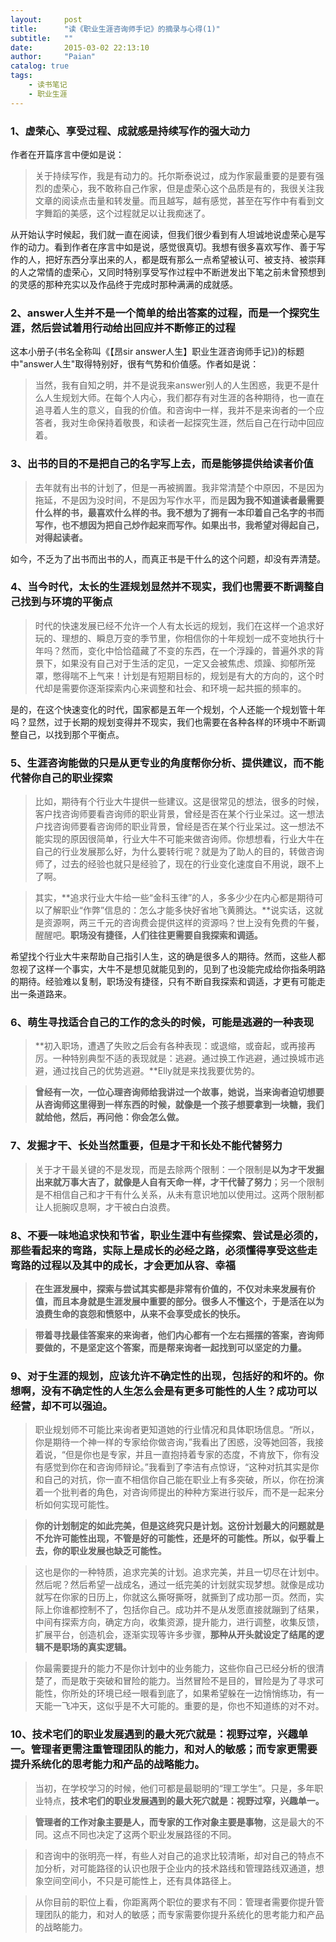 ```yaml
---
layout:     post
title:      "读《职业生涯咨询师手记》的摘录与心得(1)"
subtitle:   ""
date:       2015-03-02 22:13:10
author:     "Paian"
catalog: true
tags:
    - 读书笔记
    - 职业生涯
---
```


### 1、虚荣心、享受过程、成就感是持续写作的强大动力

作者在开篇序言中便如是说：

> 关于持续写作，我是有动力的。托尔斯泰说过，成为作家最重要的是要有强烈的虚荣心，我不敢称自己作家，但是虚荣心这个品质是有的，我很关注我文章的阅读点击量和转发量。而且越写，越有感觉，甚至在写作中有看到文字舞蹈的美感，这个过程就足以让我痴迷了。

从开始认字时候起，我们就一直在阅读，但我们很少看到有人坦诚地说虚荣心是写作的动力。看到作者在序言中如是说，感觉很真切。我想有很多喜欢写作、善于写作的人，把好东西分享出来的人，都是既有那么一点希望被认可、被支持、被崇拜的人之常情的虚荣心，又同时特别享受写作过程中不断迸发出下笔之前未曾预想到的灵感的那种充实以及作品终于完成时那种满满的成就感。

### 2、answer人生并不是一个简单的给出答案的过程，而是一个探究生涯，然后尝试着用行动给出回应并不断修正的过程

这本小册子(书名全称叫《【昂sir answer人生】职业生涯咨询师手记》)的标题中"answer人生"取得特别好，很有气势和价值感。作者如是说：

> 当然，我有自知之明，并不是说我来answer别人的人生困惑，我更不是什么人生规划大师。在每个人内心，我们都存有对生涯的各种期待，也一直在追寻着人生的意义，自我的价值。和咨询中一样，我并不是来询者的一个应答者，我对生命保持着敬畏，和读者一起探究生涯，然后自己在行动中回应着。

### 3、出书的目的不是把自己的名字写上去，而是能够提供给读者价值

> 去年就有出书的计划了，但是一再被搁置。我非常清楚个中原因，不是因为拖延，不是因为没时间，不是因为写作水平，而是**因为我不知道读者最需要什么样的书，最喜欢什么样的书。我不想为了拥有一本印着自己名字的书而写作，也不想因为把自己炒作起来而写作。如果出书，我希望对得起自己，对得起读者。**

如今，不乏为了出书而出书的人，而真正书是干什么的这个问题，却没有弄清楚。

### 4、当今时代，太长的生涯规划显然并不现实，我们也需要不断调整自己找到与环境的平衡点

> 时代的快速发展已经不允许一个人有太长远的规划，我们在这样一个追求好玩的、理想的、瞬息万变的季节里，你相信你的十年规划一成不变地执行十年吗？然而，变化中恰恰蕴藏了不变的东西，在一个浮躁的，普遍外求的背景下，如果没有自己对于生活的定见，一定又会被焦虑、烦躁、抑郁所笼罩，憋得喘不上气来！计划是有短期目标的，规划是有大的方向的，这个时代却是需要你逐渐探索内心来调整和社会、和环境一起共振的频率的。

是的，在这个快速变化的时代，国家都是五年一个规划，个人还能一个规划管十年吗？显然，过于长期的规划变得并不现实，我们也需要在各种各样的环境中不断调整自己，以找到那个平衡点。

### 5、生涯咨询能做的只是从更专业的角度帮你分析、提供建议，而不能代替你自己的职业探索

> 比如，期待有个行业大牛提供一些建议。这是很常见的想法，很多的时候，客户找咨询师要看咨询师的职业背景，曾经是否在某个行业呆过。这一想法户找咨询师要看咨询师的职业背景，曾经是否在某个行业呆过。这一想法不能实现的原因很简单，行业大牛不可能来做咨询师。你想想看，行业大牛在自己的行业发展那么好，为什么要转行呢？就是为了助人的目的，转做咨询师了，过去的经验也就只是经验了，现在的行业变化速度自不用说，跟不上了啊。

> 其实，**追求行业大牛给一些“金科玉律”的人，多多少少在内心都是期待可以了解职业“作弊”信息的：怎么才能多快好省地飞黄腾达。**说实话，这就是资源啊，两三千元的咨询费会提供这样的资源吗？世上没有免费的午餐，醒醒吧。**职场没有捷径，人们往往更需要自我探索和调适。**

希望找个行业大牛来帮助自己指引人生，这的确是很多人的期待。然而，这些人都忽视了这样一个事实，大牛不是想见就能见到的，见到了也没能完成给你指条明路的期待。经验难以复制，职场没有捷径，只有不断自我探索和调适，才更有可能走出一条道路来。

### 6、萌生寻找适合自己的工作的念头的时候，可能是逃避的一种表现

> **初入职场，遭遇了失败之后会有各种表现：或退缩，或奋起，或再接再厉。一种特别典型不适的表现就是：逃避。通过换工作逃避，通过换城市逃避，通过找自己的优势逃避。**Elly就是来找我要优势的。

> **曾经有一次，一位心理咨询师给我讲过一个故事，她说，当来询者迫切想要从咨询师这里得到一样东西的时候，就像是一个孩子想要拿到一块糖，我们就给他，然后，再问他：你会怎么做。**

### 7、发掘才干、长处当然重要，但是才干和长处不能代替努力

> 关于才干最关键的不是发现，而是去除两个限制：一个限制是**以为才干发掘出来就万事大吉了，就像是人自有天命一样，才干代替了努力**；另一个限制是不相信自己和才干有什么关系，从未有意识地加以使用过。这两个限制都让人扼腕叹息啊，才干被白白浪费。

### 8、不要一味地追求快和节省，职业生涯中有些探索、尝试是必须的，那些看起来的弯路，实际上是成长的必经之路，必须懂得享受这些走弯路的过程以及其中的成长，才会更加从容、幸福

> **在生涯发展中，探索与尝试其实都是非常有价值的，不仅对未来发展有价值，而且本身就是生涯发展中重要的部分。很多人不懂这个，于是活在以为浪费生命的哀怨和愤怒中，从来不会享受成长的快乐。**

> **带着寻找最佳答案来的来询者，他们内心都有一个左右摇摆的答案，咨询师要做的，不是坚定这个答案，而是帮来询者一起找到可以坚定的力量。**

### 9、对于生涯的规划，应该允许不确定性的出现，包括好的和坏的。你想啊，没有不确定性的人生怎么会是有更多可能性的人生？成功可以经营，却不可以强迫。

> 职业规划师不可能比来询者更知道她的行业情况和具体职场信息。“所以，你是期待一个神一样的专家给你做咨询，”我看出了困惑，没等她回答，我接着说，“但是你也是专家，并且一直抱持着专家的态度，不肯放下，你有没有感觉到你在和咨询师辩论。”我看到了李洁有点惊讶，“这种对抗其实是你和自己的对抗，你一直不相信你自己能在职业上有多突破，所以，你在扮演着一个批判者的角色，对咨询师提出的种种方案进行驳斥，而不是一起来分析如何实现可能性。

> **你的计划制定的如此完美，但是这终究只是计划。这份计划最大的问题就是不允许可能性出现，不管是好的可能性，还是坏的可能性。所以，似乎看上去，你的职业发展也缺乏可能性。**

> 这也是你的一种特质，追求完美的计划。追求完美，并且一切尽在计划中。然后呢？然后希望一战成名，通过一纸完美的计划就实现梦想。就像是成功就写在你家的日历上，你就这么撕呀撕呀，就撕到了成功那一页。然而，实际上你谁都控制不了，包括你自己。成功并不是从发愿直接就蹦到了结果，中间有探索方向，确定方向，收集资源，提升能力，进行调整，收集反馈，扩展平台，创造机会，逐渐实现等许多步骤，**那种从开头就设定了结尾的逻辑不是职场的真实逻辑。**

> 你最需要提升的能力不是你计划中的业务能力，这些你自己已经分析的很清楚了，而是敢于突破和冒险的能力。当然冒险不是目的，冒险是为了寻求可能性，你所处的环境已经一眼看到底了，如果希望躲在一边悄悄练功，有一天能一飞冲天，这似乎是不大可能的。重要的是，你也不知道练的对不对。

### 10、技术宅们的职业发展遇到的最大死穴就是：视野过窄，兴趣单一。管理者更需注重管理团队的能力，和对人的敏感；而专家更需要提升系统化的思考能力和产品的战略能力。

> 当初，在学校学习的时候，他们可都是最聪明的“理工学生”。只是，多年职业特点，**技术宅们的职业发展遇到的最大死穴就是：视野过窄，兴趣单一。**

> **管理者的工作对象主要是人，而专家的工作对象主要是事物**，这是最大的不同。这点不同也决定了这两个职业发展路径的不同。

> 和咨询中的张明亮一样，有些人对自己的追求比较清晰，却对自己的特点不加分析，对可能路径的认识也限于企业内的技术路线和管理路线双通道，想象空间空间小，不只是可能性上，还有具体路径上。

> 从你目前的职位上看，你距离两个职位的要求有不同：管理者需要你提升管理团队的能力，和对人的敏感；而专家需要你提升系统化的思考能力和产品的战略能力。